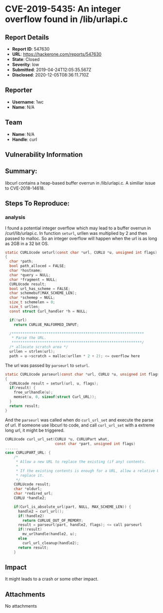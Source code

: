 # CVE-2019-5435: An integer overflow found in /lib/urlapi.c

## Report Details
- **Report ID**: 547630
- **URL**: https://hackerone.com/reports/547630
- **State**: Closed
- **Severity**: low
- **Submitted**: 2019-04-24T12:05:35.567Z
- **Disclosed**: 2020-12-05T08:36:11.710Z

## Reporter
- **Username**: 1wc
- **Name**: N/A

## Team
- **Name**: N/A
- **Handle**: curl

## Vulnerability Information
## Summary:

libcurl contains a heap-based buffer overrun in /lib/urlapi.c. A similiar issue to CVE-2018-14618.

## Steps To Reproduce:

### analysis

I found a potential integer overflow which may lead to a buffer overrun in /curl/lib/urlapi.c. In function `seturl`, urllen was multiplied by 2 and then passed to malloc. So an integer overflow will happen when the url is as long as 2GB in a 32 bit OS. 

```c
static CURLUcode seturl(const char *url, CURLU *u, unsigned int flags)
{
  char *path;
  bool path_alloced = FALSE;
  char *hostname;
  char *query = NULL;
  char *fragment = NULL;
  CURLUcode result;
  bool url_has_scheme = FALSE;
  char schemebuf[MAX_SCHEME_LEN];
  char *schemep = NULL;
  size_t schemelen = 0;
  size_t urllen;
  const struct Curl_handler *h = NULL;

  if(!url)
    return CURLUE_MALFORMED_INPUT;

  /*************************************************************
   * Parse the URL.
   ************************************************************/
  /* allocate scratch area */
  urllen = strlen(url);
  path = u->scratch = malloc(urllen * 2 + 2); <= overflow here
```

The url was passed by `parseurl` to `seturl`.

```c
static CURLUcode parseurl(const char *url, CURLU *u, unsigned int flags)
{
  CURLUcode result = seturl(url, u, flags);
  if(result) {
    free_urlhandle(u);
    memset(u, 0, sizeof(struct Curl_URL));
  }
  return result;
}
```

And the `parseurl` was called when do `curl_url_set` and execute the parse of url.  If someone use libcurl to code, and call `curl_url_set` with a extreme long url, it might be triggered.

```c 
CURLUcode curl_url_set(CURLU *u, CURLUPart what,
                       const char *part, unsigned int flags)
......
case CURLUPART_URL: {
    /*
     * Allow a new URL to replace the existing (if any) contents.
     *
     * If the existing contents is enough for a URL, allow a relative URL to
     * replace it.
     */
    CURLUcode result;
    char *oldurl;
    char *redired_url;
    CURLU *handle2;

    if(Curl_is_absolute_url(part, NULL, MAX_SCHEME_LEN)) {
      handle2 = curl_url();
      if(!handle2)
        return CURLUE_OUT_OF_MEMORY;
      result = parseurl(part, handle2, flags); <= call parseurl
      if(!result)
        mv_urlhandle(handle2, u);
      else
        curl_url_cleanup(handle2);
      return result;
    }
```

## Impact

It might leads to a crash or some other impact.

## Attachments
No attachments
